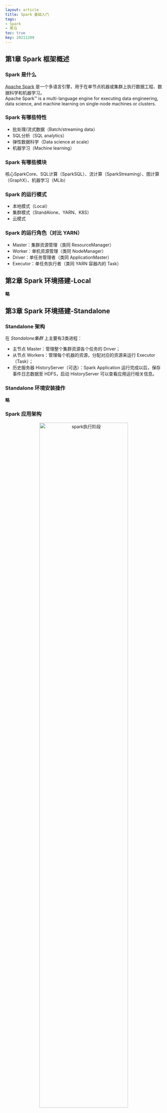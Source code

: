 ```yaml
---
layout: article
title: Spark 基础入门
tags: 
- Spark
- 黑马
toc: true
key: 20211209
---
```


## 第1章 Spark 框架概述

### Spark 是什么

[Apache Spark](https://spark.apache.org) 是一个多语言引擎，用于在单节点机器或集群上执行数据工程、数据科学和机器学习。\
Apache Spark™ is a multi-language engine for executing data engineering, data science, and machine learning on single-node machines or clusters.

### Spark 有哪些特性

- 批处理/流式数据（Batch/streaming data）
- SQL分析（SQL analytics）
- 弹性数据科学（Data science at scale）
- 机器学习（Machine learning）

### Spark 有哪些模块

核心SparkCore、SQL计算（SparkSQL）、流计算（SparkStreaming）、图计算（GraphX）、机器学习（MLib）

### Spark 的运行模式

- 本地模式（Local）
- 集群模式（StandAlone、YARN、K8S）
- 云模式

### Spark 的运行角色（对比 YARN）

- Master：集群资源管理（类同 ResourceManager）
- Worker：单机资源管理（类同 NodeManager）
- Driver：单任务管理者（类同 ApplicationMaster）
- Executor：单任务执行者（类同 YARN 容器内的 Task）

## 第2章 Spark 环境搭建-Local

**略**

## 第3章 Spark 环境搭建-Standalone

### Standalone 架构

在 *Standalone集群* 上主要有3类进程：
- 主节点 Master：管理整个集群资源各个任务的 Driver；
- 从节点 Workers：管理每个机器的资源，分配对应的资源来运行 Executor（Task）；
- 历史服务器 HistoryServer（可选）：Spark Application 运行完成以后，保存事件日志数据至 HDFS，启动 HistoryServer 可以查看应用运行相关信息。

### Standalone 环境安装操作

**略**

### Spark 应用架构

<div align="center">
	<img src="https://raw.githubusercontent.com/cocotwp/cocotwp.github.io/master/assets/images/spark基础入门/Spark执行阶段.png" alt="spark执行阶段" width="75%"/>
</div>

用户应用程序从最开始的提交到最终的计算执行，需要经历一下几个阶段：
1. 用户程序创建 `SparkContext` 时，新创建的 `SparkContext` 实例会连接到 `ClusterManager`。`Cluster Manager` 会根据用户提交时设置的 CPU 和内存等信息为本次提交分配计算资源，启动 `Executor`；
2. `Driver` 会将用户程序划分为不同的执行阶段 Stage，每个执行阶段 Stage 由一组完全相同 Task 组成，这些 Task 分别作用于待处理数据的不同分区。在阶段划分完成和 Task 创建后， `Driver` 会向 `Executor` 发送 Task；
3. `Executor` 在接收到 Task 后，会下载 Task 的运行时依赖，在准备好 Task 的执行环境后，会开始执行 Task，并且将 Task 的运行状态汇报给 `Driver`；
4. `Driver` 会根据收到的 Task 的运行状态来处理不同的状态更新。Task 分为两种：一种是 Shuffle Map Task，它实现数据的重新洗牌，洗牌的结果保存到 `Executor` 所在节点的文件系统中；另外一种是 Result Task，它负责生成结果数据；
5. `Driver` 会不断地调用 Task，将Task发送到 `Executor` 执行，在所有的Task 都正确执行或者超过执行次数的限制仍然没有执行成功时停止。

### Spark 运行层次结构

Spark Application 程序运行时三个核心概念：`Job`、`Stage`、`Task`，说明如下：
- Job：由多个 Task 的并行计算部分，一般 Spark 中的 action 操作(如 save、collect，后面进一步说明)，会 生成一个 Job。
- Stage：Job 的组成单位，一个 Job 会切分成多个 Stage，Stage 彼此之间相互依赖顺序执行，而每个 Stage 是多个 Task 的集合，类似 map 和 reduce stage。
- Task：被分配到各个 Executor 的单位工作内容，它是 Spark 中的最小执行单位，一般来说有多少个 Paritition (物理层面的概念，即分支可以理解为将数据划分成不同 部分并行处理)，就会有多少个 Task，每个 Task 只会处理单一分支上的数据。

## 第4章 Spark 环境搭建-Standalone HA

Spark Standalone 集群是 `Master-Slaves` 架构的集群模式，和大部分的 Master-Slaves 结构集群一样，存在着 Master 单点故障（SPOF）的问题。

### 基于 Zookeeper 的 HA

ZooKeeper 的 Standby Master（Standby Masters with ZooKeeper）

`ZooKeeper` 提供了一个 Leader Election 机制，利用这个机制可以保证虽然集群存在多个 Master，但是只有一个 Active 的，其他的都是 Standby 状态。当 Active 的 Master 出现故障时，另外的一个 Standby Master 会被选举出来。由于集群的信息，包括 Worker、Driver 和 Application 的信息都已经持久化道文件系统中，因此在切换的过程中只会影响新的 Job 提交，对于正在进行的 Job 没有任何影响。

`ZooKeeper` 的集群整体架构如下图：

<div align="center">
	<img src="https://raw.githubusercontent.com/cocotwp/cocotwp.github.io/master/assets/images/spark基础入门/基于Zookeeper实现HA.png" alt="基于Zookeeper实现HA" width="60%"/>
</div>

## 第5章 环境搭建-Spark on YARN

`YARN` 本身是一个资源调度框架，负责对运行在内部的计算框架进行资源调度管理。作为典型的计算框架，Spark 本身也是直接运行在 YARN 中，并接受 `YARN` 的调度。

### SparkOnYarn 本质

<div align="center">
	<img src="https://raw.githubusercontent.com/cocotwp/cocotwp.github.io/master/assets/images/spark基础入门/Spark_on_YARN.png" alt="Spark on YARN" width="85%" />
</div>

- `Master` 角色由 YARN 的 `ResourceManager` 担任
- `Worker` 角色由 YARN 的 `NodeManager` 担任
- `Driver` 角色运行在 **YARN容器** 内或提交任务的 **客户端进程中** 
- `Executor` 运行在 **YARN 提供的容器**内

### 部署模式 DeployMode

Spark on YARN 有两种运行模式（区别在于 `Driver` 运行的位置）：

- Cluster 模式：Driver 运行在 YARN 容器内部，和 ApplicationMaster 在同一个容器内

<div align="center">
		<img src="https://raw.githubusercontent.com/cocotwp/cocotwp.github.io/master/assets/images/spark基础入门/Cluster模式.png" alt="Cluster模式" width="95%" />
</div>

- Client 模式：Driver 运行在客户端进程中，比如 Driver 运行在 spark-submit 程序的进程中

<div align="center">
	<img src="https://raw.githubusercontent.com/cocotwp/cocotwp.github.io/master/assets/images/spark基础入门/Client模式.png" alt="Client模式" width="95%" />
</div>

<br/>

**两种模式对比**

|   | Cluster模式 | Client模式 |
| --- | --- | --- |
| Driver运行位置 | YARN容器内 | 客户端进程内 |
| 通信效率 | 较高 | 较低 |
| 日志查看 | 日志输出在容器内，查看不方便 | 日志输出在客户端的标准输出流中，方便查看 |
| 生产可用 | 推荐 | 不推荐 |
| 稳定性 | 稳定 | 基于客户端进程，受到客户端进程影响 |

## 第6章 PySpark 库

### 框架 v.s. 类库

- 框架：*可以独立运行*，并提供编程结构的一种软件产品。例如，Spark 就是一个独立的框架。
- 类库：一堆别人写好的代码，你可以导入使用。例如，Pandas 就是 Python 的类库。

### 什么是 PySpark

**现在说的 PySpark，指的是 Python 的运行类库**

`PySpark` 是 Spark 官方提供的一个 Python 类库，内置了完全的 Spark API，可以通过 PySpark 类库来编写 Spark 应用程序，并将其提交到 Spark 集群中运行。

**PySpark 类库和标准 Spark 框架的简单对比**

| 功能 | PySpark | Spark |
| ---- | --- | --- |
| 底层语言 | Python | Scala(JVM) |
| 上层语言支持 | 仅Python | Python\Java\Scala\R |
| 集群化\分布式运行 | 仅支持单机 | 支持 |
| 定位 | Python库（客户端） | 标准框架（客户端和服务端） |
| 是否可以Daemon运行 | NO | Yes |
| 使用场景 | 本地开发调试Python程序 | 生产环境集群化运行 |

## 第7章 本机开发环境搭建

### 应用入口：SparkContext

Spark Application 程序入口为：**SparkContext**，分以下两步构建：

1. 创建 `SparkConf` 对象
2. 基于 SparkConf 对象，创建 `SparkContext` 对象

```python
conf = SparkConf().setAppName(appName).setMaster(master)
sc = SparkContext(conf=conf)
```

## 第8章 分布式代码执行分析

### Spark 集群角色回顾（以 YARN 为例）

当 Spark Application 运行在集群上时，主要由四个部分组成，如下示意图：

<div align="center">
	<img src="https://raw.githubusercontent.com/cocotwp/cocotwp.github.io/master/assets/images/spark基础入门/Spark集群角色.png" alt="Spark集群角色" width="75%" />
</div>

- Master(ResourceManager)：**集群大管家**，整个集群的资源管理和分配
- Worker(NodeManager)：**单个机器的管家**，负责在单个服务器上提供运行容器,管理当前机器的资源
- Driver：**单个 Spark 任务**的管理者，管理 Executor 的任务执行和任务分解分配,，类似 YARN 的 ApplicationMaster
- Executor：具体干活的进程，Spark 的工作任务（Task）都由 Executor 来负责执行

### 分布式代码执行分析

简单分析后得知：

- SparkContext 对象的构建以及 Spark 程序的退出，由 Driver 负责执行
- 具体的数据处理步骤，由 Executor 在执行

其实简单来说就是：

- 非数据处理的部分由 Driver 工作
- 数据处理的部分由 Executor 工作

### Pythoh on Spark 执行原理

PySpark 宗旨是在不破坏 Spark 已有的运行时架构，在 Spark 架构外层包装一层 Python API，借助 `Py4j` 实现 Python 和 Java 的交互，进而实现通过 Python 编写 Spark 应用程序，其运行时架构如下图所示。

<div align="center">
	<img src="https://raw.githubusercontent.com/cocotwp/cocotwp.github.io/master/assets/images/spark基础入门/PythonOnSpark执行原理1.png" alt="PythonOnSpark执行原理1" width="75%" />
</div>

<div align="center">
	<img src="https://raw.githubusercontent.com/cocotwp/cocotwp.github.io/master/assets/images/spark基础入门/PythonOnSpark执行原理2.png" alt="PythonOnSpark执行原理2" width="75%" />
</div>

